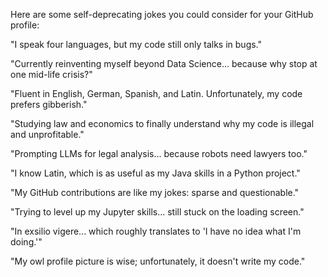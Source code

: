 Here are some self-deprecating jokes you could consider for your GitHub profile:

"I speak four languages, but my code still only talks in bugs."

"Currently reinventing myself beyond Data Science... because why stop at one mid-life crisis?"

"Fluent in English, German, Spanish, and Latin. Unfortunately, my code prefers gibberish."

"Studying law and economics to finally understand why my code is illegal and unprofitable."

"Prompting LLMs for legal analysis... because robots need lawyers too."

"I know Latin, which is as useful as my Java skills in a Python project."

"My GitHub contributions are like my jokes: sparse and questionable."

"Trying to level up my Jupyter skills... still stuck on the loading screen."

"In exsilio vigere... which roughly translates to 'I have no idea what I'm doing.'"

"My owl profile picture is wise; unfortunately, it doesn't write my code."
